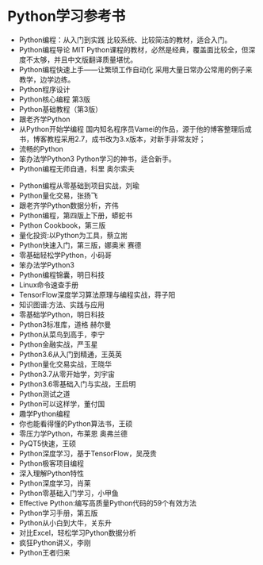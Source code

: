 # Python学习参考书

* Python编程：从入门到实践
  比较系统、比较简洁的教材，适合入门。
* Python编程导论
  MIT Python课程的教材，必然是经典，覆盖面比较全，但深度不太够，并且中文版翻译质量堪忧。
* Python编程快速上手——让繁琐工作自动化
  采用大量日常办公常用的例子来教学，边学边练。
* Python程序设计
* Python核心编程 第3版
* Python基础教程（第3版）
* 跟老齐学Python
* 从Python开始学编程
  国内知名程序员Vamei的作品，源于他的博客整理后成书，博客教程采用2.7，成书改为3.x版本，对新手非常友好；
* 流畅的Python
* 笨办法学Python3
  Python学习的神书，适合新手。
* Python编程无师自通，科里 奥尔索夫
- Python编程从零基础到项目实战，刘瑜
- Python量化交易，张扬飞
- 跟老齐学Python数据分析，齐伟
- Python编程，第四版上下册，蟒蛇书
- Python Cookbook，第三版
- 量化投资:以Python为工具，蔡立耑
- Python快速入门，第三版，娜奥米 赛德
- 零基础轻松学Python，小码哥
- 笨办法学Python3
- Python编程锦囊，明日科技
- Linux命令速查手册
- TensorFlow深度学习算法原理与编程实战，蒋子阳
- 知识图谱:方法、实践与应用
- 零基础学Python，明日科技
- Python3标准库，道格 赫尔曼
- Python从菜鸟到高手，李宁
- Python金融实战，严玉星
- Python3.6从入门到精通，王英英
- Python量化交易实战，王晓华
- Python3.7从零开始学，刘宇宙
- Python3.6零基础入门与实战，王启明
- Python测试之道
- Python可以这样学，董付国
- 趣学Python编程
- 你也能看得懂的Python算法书，王硕
- 零压力学Python，布莱恩 奥弗兰德
- PyQT5快速，王硕
- Python深度学习，基于TensorFlow，吴茂贵
- Python极客项目编程
- 深入理解Python特性
- Python深度学习，肖莱
- Python零基础入门学习，小甲鱼
- Effective Python:编写高质量Python代码的59个有效方法
- Python学习手册，第五版
- Python从小白到大牛，关东升
- 对比Excel，轻松学习Python数据分析
- 疯狂Python讲义，李刚
- Python王者归来

